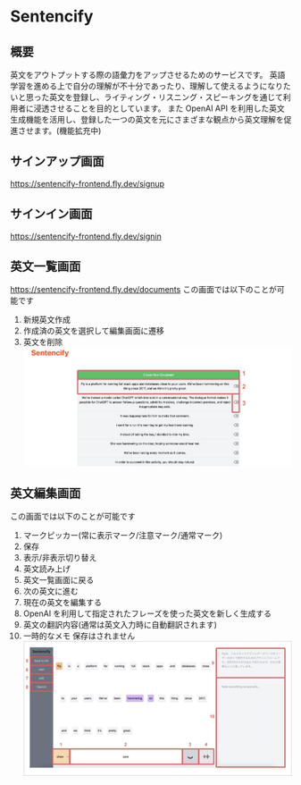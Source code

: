# Sentencify

## 概要

英文をアウトプットする際の語彙力をアップさせるためのサービスです。
英語学習を進める上で自分の理解が不十分であったり、理解して使えるようになりたいと思った英文を登録し、ライティング・リスニング・スピーキングを通じて利用者に浸透させることを目的としています。
また OpenAI API を利用した英文生成機能を活用し、登録した一つの英文を元にさまざまな観点から英文理解を促進させます。(機能拡充中)

## サインアップ画面

https://sentencify-frontend.fly.dev/signup

## サインイン画面

https://sentencify-frontend.fly.dev/signin

## 英文一覧画面

https://sentencify-frontend.fly.dev/documents
この画面では以下のことが可能です

1. 新規英文作成
2. 作成済の英文を選択して編集画面に遷移
3. 英文を削除
   ![Documents](/frontend/public/img/indications/documents.png "Documents")

## 英文編集画面

この画面では以下のことが可能です

1. マークピッカー(常に表示マーク/注意マーク/通常マーク)
2. 保存
3. 表示/非表示切り替え
4. 英文読み上げ
5. 英文一覧画面に戻る
6. 次の英文に進む
7. 現在の英文を編集する
8. OpenAI を利用して指定されたフレーズを使った英文を新しく生成する
9. 英文の翻訳内容(通常は英文入力時に自動翻訳されます)
10. 一時的なメモ 保存はされません
    ![Document](/frontend/public/img/indications/document.png "Document")
